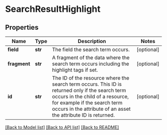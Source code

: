 # SearchResultHighlight

## Properties
Name | Type | Description | Notes
------------ | ------------- | ------------- | -------------
**field** | **str** | The field the search term occurs. | [optional] 
**fragment** | **str** | A fragment of the data where the search term occurs including the highlight tags if set. | [optional] 
**id** | **str** | The ID of the resource where the search term occurs. This ID is returned only if the search term occurs in the child of a resource, for example if the search term occurs in the attribute of an asset the attribute ID is returned. | [optional] 

[[Back to Model list]](../README.md#documentation-for-models) [[Back to API list]](../README.md#documentation-for-api-endpoints) [[Back to README]](../README.md)

